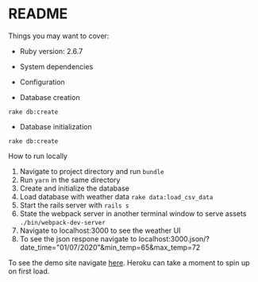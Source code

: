 # README



Things you may want to cover:

* Ruby version: 2.6.7

* System dependencies

* Configuration

* Database creation

`rake db:create`

* Database initialization

`rake db:create`

How to run locally


 1. Navigate to project directory and run `bundle`
 2. Run `yarn` in the same directory
 4. Create and initialize the database
 5. Load database with weather data `rake data:load_csv_data`
 6. Start the rails server with  `rails s`
 7. State the webpack server in another terminal window to serve assets  `./bin/webpack-dev-server`
 8. Navigate to localhost:3000 to see the weather UI
 9. To see the json respone navigate to localhost:3000.json/?date_time="01/07/2020"&min_temp=65&max_temp=72

To see the demo site navigate [here](https://weather-portal11.herokuapp.com/). Heroku can take a moment to spin up on first load.
